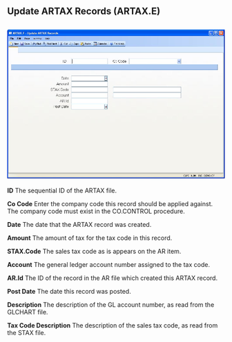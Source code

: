 ##  Update ARTAX Records (ARTAX.E)

<PageHeader />

##

![](./ARTAX-E-1.jpg)

**ID** The sequential ID of the ARTAX file.  
  
**Co Code** Enter the company code this record should be applied against. The
company code must exist in the CO.CONTROL procedure.  
  
**Date** The date that the ARTAX record was created.  
  
**Amount** The amount of tax for the tax code in this record.  
  
**STAX.Code** The sales tax code as is appears on the AR item.  
  
**Account** The general ledger account number assigned to the tax code.  
  
**AR.Id** The ID of the record in the AR file which created this ARTAX record.  
  
**Post Date** The date this record was posted.  
  
**Description** The description of the GL account number, as read from the
GLCHART file.  
  
**Tax Code Description** The description of the sales tax code, as read from
the STAX file.  
  
  
<badge text= "Version 8.10.57" vertical="middle" />

<PageFooter />